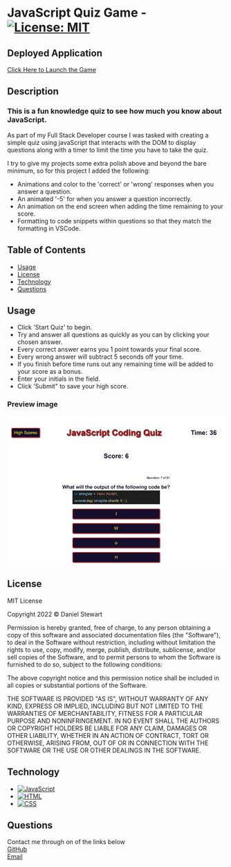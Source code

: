 # JavaScript Quiz Game - [![License: MIT](https://img.shields.io/badge/License-MIT-yellow.svg)](https://opensource.org/licenses/MIT)
## Deployed Application
[Click Here to Launch the Game](https://danielstewart914.github.io/quiz-game/)
## Description

### This is a fun knowledge quiz to see how much you know about JavaScript.
As part of my Full Stack Developer course I was tasked with creating a simple quiz using javaScript that interacts with the DOM to display questions along with a timer to limit the time you have to take the quiz. <br>

I try to give my projects some extra polish above and beyond the bare minimum, so for this project I added the following:
- Animations and color to the 'correct' or 'wrong' responses when you answer a question. 
- An animated '-5' for when you answer a question incorrectly.
- An animation on the end screen when adding the time remaining to your score.
- Formatting to code snippets within questions so that they match the formatting in VSCode.

## Table of Contents

- [Usage](#usage)
- [License](#license)
- [Technology](#technology)
- [Questions](#questions)

## Usage
- Click 'Start Quiz' to begin.
- Try and answer all questions as quickly as you can by clicking your chosen answer.
- Every correct answer earns you 1 point towards your final score.
- Every wrong answer will subtract 5 seconds off your time.
- If you finish before time runs out any remaining time will be added to your score as a bonus.
- Enter your initials in the field.
- Click 'Submit" to save your high score.

### Preview image

![JavaScript Quiz Game Preview Image](./assets/images/preview.png)

## License

<p>
MIT License

Copyright 2022 &copy; Daniel Stewart

Permission is hereby granted, free of charge, to any person obtaining a copy of this software and associated documentation files (the "Software"), to deal in the Software without restriction, including without limitation the rights to use, copy, modify, merge, publish, distribute, sublicense, and/or sell copies of the Software, and to permit persons to whom the Software is furnished to do so, subject to the following conditions:

The above copyright notice and this permission notice shall be included in all copies or substantial portions of the Software.

THE SOFTWARE IS PROVIDED "AS IS", WITHOUT WARRANTY OF ANY KIND, EXPRESS OR IMPLIED, INCLUDING BUT NOT LIMITED TO THE WARRANTIES OF MERCHANTABILITY, FITNESS FOR A PARTICULAR PURPOSE AND NONINFRINGEMENT. IN NO EVENT SHALL THE AUTHORS OR COPYRIGHT HOLDERS BE LIABLE FOR ANY CLAIM, DAMAGES OR OTHER LIABILITY, WHETHER IN AN ACTION OF CONTRACT, TORT OR OTHERWISE, ARISING FROM, OUT OF OR IN CONNECTION WITH THE SOFTWARE OR THE USE OR OTHER DEALINGS IN THE SOFTWARE.
</p>

## Technology

- [![JavaScript](https://img.shields.io/badge/JavaScript-323330?style=for-the-badge&logo=javascript&logoColor=F7DF1E)](https://www.javascript.com/)
- [![HTML](https://img.shields.io/badge/HTML5-E34F26?style=for-the-badge&logo=html5&logoColor=white)](https://html.com/)
- [![CSS](https://img.shields.io/badge/CSS3-1572B6?style=for-the-badge&logo=css3&logoColor=white)](https://www.w3schools.com/css/)

## Questions 

Contact me through on of the links below <br>
[GitHub](https://github.com/danielstewart914)<br>
[Email](mailto:danielstewart914@outlook.com)
